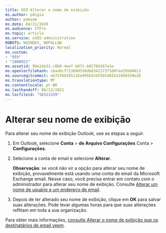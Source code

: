 ```yaml
---
title: 959 Alterar o nome de exibição
ms.author: pdigia
author: pebaum
ms.date: 04/21/2020
ms.audience: ITPro
ms.topic: article
ms.service: o365-administration
ROBOTS: NOINDEX, NOFOLLOW
localization_priority: Normal
ms.custom:
- "959"
- "1800022"
ms.assetid: 96e2de51-c8b0-4eef-b071-b02784367e1e
ms.openlocfilehash: cbaebcf71380d558d6d34237373d07aa59584623
ms.sourcegitcommit: ab75f66355116e995b3cb5505465b31989339e28
ms.translationtype: MT
ms.contentlocale: pt-BR
ms.lasthandoff: 08/13/2021
ms.locfileid: "58321339"
---
```

# <a name="change-your-display-name"></a>Alterar seu nome de exibição
  
Para alterar seu nome de exibição Outlook, use as etapas a seguir.
  
1. Em Outlook, selecione **Conta** \> **de Arquivo Configurações** Conta \> **Configurações**.

2. Selecione a conta de email e selecione **Alterar**.

    **Observação**: se você não vir a opção para alterar seu nome de exibição, provavelmente está usando uma conta de email da Microsoft Exchange email. Nesse caso, você precisa entrar em contato com o administrador para alterar seu nome de exibição. Consulte [Alterar um nome de usuário e um endereço de email](https://docs.microsoft.com/microsoft-365/admin/add-users/change-a-user-name-and-email-address).
  
3. Depois de ter alterado seu nome de exibição, clique em **OK** para salvar suas alterações. Pode levar algumas horas para que suas alterações reflitam em toda a sua organização.

Para obter mais informações, [consulte Alterar o nome de exibição que os destinatários de email veem](https://support.office.com/article/2b53331a-ba2a-4803-88dc-ac9fe376c8a9.aspx).
  